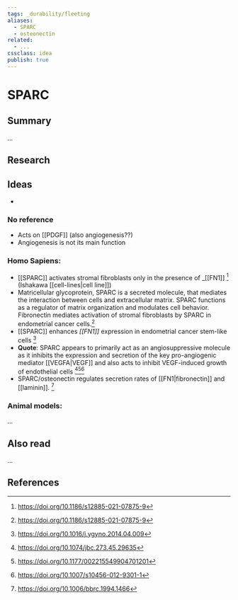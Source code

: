 ```yaml
---
tags: _durability/fleeting
aliases: 
  - SPARC
  - osteonectin
related:
  - ...
cssclass: idea
publish: true
---
```

# SPARC

## Summary
...

## Research
## Ideas
- 

### No reference
- Acts on [[PDGF]] (also angiogenesis??)
- Angiogenesis is not its main function

### Homo Sapiens:
- [[SPARC]] activates stromal fibroblasts only in the presence of _[[FN1]]  [^ref1] (Ishakawa [[cell-lines|cell line]])
- Matricellular glycoprotein, SPARC is a secreted molecule, that mediates the interaction between cells  and extracellular matrix. SPARC functions as a regulator of matrix organization and modulates cell behavior. Fibronectin mediates activation of stromal fibroblasts by SPARC in endometrial cancer cells.[^ref1]
- [[SPARC]] enhances _[[FN1]]_ expression in endometrial cancer stem-like cells [^ref2]
- **Quote**: SPARC appears to primarily act as an angiosuppressive molecule as it inhibits the expression and secretion of the key pro-angiogenic mediator [[VEGFA|VEGF]] and also acts to inhibit VEGF-induced growth of endothelial cells [^ref3][^ref4][^ref5]
- SPARC/osteonectin regulates secretion rates of [[FN1|fibronectin]] and [[laminin]]. [^ref6]

### Animal models:
...

## Also read
...

## References
[^ref1]: https://doi.org/10.1186/s12885-021-07875-9
[^ref2]: https://doi.org/10.1016/j.ygyno.2014.04.009
[^ref3]: https://doi.org/10.1074/jbc.273.45.29635
[^ref4]: https://doi.org/10.1177/002215549904701201
[^ref5]: https://doi.org/10.1007/s10456-012-9301-1
[^ref6]: https://doi.org/10.1006/bbrc.1994.1466
[^ref7]: 
[^ref8]: 
